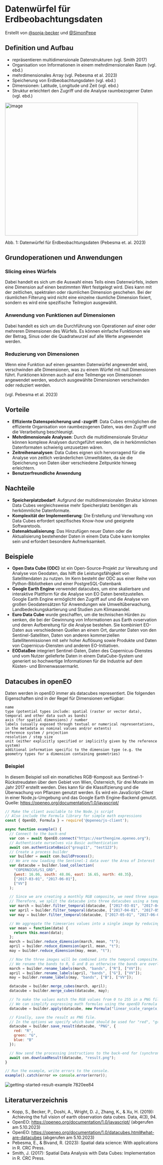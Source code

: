 # Datenwürfel für Erdbeobachtungsdaten
Erstellt von [@sonja-becker](https://github.com/sonja-becker) und [@SimonPepe](https://github.com/SimonPepe)

## Definition und Aufbau

- repräsentieren multidimensionale Datenstrukturen (vgl. Smith 2017)
- Organisation von Informationen in einem mehrdimensionalen Raum (vgl. ebd.)
- mehrdimensionales Array (vgl. Pebesma et al. 2023)
- Speicherung von Erdbeobachtungsdaten (vgl. ebd.)
- Dimensionen: Latitude, Longitude und Zeit (vgl. ebd.)
- Struktur erleichtert den Zugriff und die Analyse raumbezogener Daten (vgl. ebd.)

<img width="438" alt="image" src="https://github.com/sonja-becker/geosoft2-2023/assets/102386695/b173d115-9bfc-4d02-84a8-b7ba5a6645f9">

Abb. 1: Datenwürfel für Erdbeobachtungsdaten (Pebesma et. al. 2023)

## Grundoperationen und Anwendungen

### Slicing eines Würfels

Dabei handelt es sich um die Auswahl eines Teils eines Datenwürfels, indem eine Dimension auf einen bestimmten Wert festgelegt wird. Dies kann mit der zeitlichen, spektralen oder räumlichen Dimension geschehen. Bei der räumlichen Filterung wird nicht eine einzelne räumliche Dimension fixiert, sondern es wird eine spezifische Teilregion ausgewählt.

### Anwendung von Funktionen auf Dimensionen

Dabei handelt es sich um die Durchführung von Operationen auf einer oder mehreren Dimensionen des Würfels. Es können einfache Funktionen wie der Betrag, Sinus oder die Quadratwurzel auf alle Werte angewendet werden. 

### Reduzierung von Dimensionen

Wenn eine Funktion auf einen gesamten Datenwürfel angewendet wird, verschwinden alle Dimensionen, was zu einem Würfel mit null Dimensionen führt. Funktionen können auch auf eine Teilmenge von Dimensionen angewendet werden, wodurch ausgewählte Dimensionen verschwinden oder reduziert werden.

(vgl. Pebesma et al. 2023)

## Vorteile

- __Effiziente Datenspeicherung und -zugriff__: Data Cubes ermöglichen die effiziente Organisation von raumbezogenen Daten, was den Zugriff und die Verarbeitung beschleunigt.
- __Mehrdimensionale Analysen__: Durch die multidimensionale Struktur können komplexe Analysen durchgeführt werden, die in herkömmlichen Datenformaten schwierig umzusetzen wären.
- __Zeitreihenanalysen__: Data Cubes eignen sich hervorragend für die Analyse von zeitlich veränderlichen Umweltdaten, da sie die Speicherung von Daten über verschiedene Zeitpunkte hinweg erleichtern.
- __Benutzerfreundliche Anwendung__

## Nachteile

- __Speicherplatzbedarf__: Aufgrund der multidimensionalen Struktur können Data Cubes vergleichsweise mehr Speicherplatz benötigen als herkömmliche Datenformate.
- __Komplexität der Implementierung__: Die Erstellung und Verwaltung von Data Cubes erfordert spezifisches Know-how und geeignete Softwaretools.
- __Datenaktualisierung__: Das Hinzufügen neuer Daten oder die Aktualisierung bestehender Daten in einem Data Cube kann komplex sein und erfordert besondere Aufmerksamkeit.


## Beispiele
- __Open Data Cube (ODC)__ ist ein Open-Source-Projekt zur Verwaltung und Analyse von Geodaten, das hilft die Leistungsfähigkeit von Satellitendaten zu nutzen. Im Kern besteht der ODC aus einer Reihe von Python-Bibliotheken und einer PostgreSQL-Datenbank
- __Google Earth Engine__ verwendet datacubes, um eine skalierbare und interaktive Plattform für die Analyse von EO Daten bereitzustellen. Google Earth Engine ermöglicht den Zugriff auf und die Analyse von großen Geodatensätzen für Anwendungen wie Umweltüberwachung, Landbedeckungskartierung und Studien zum Klimawandel.
- __Euro Data Cube__ wurde geschaffen, um die technischen Hürden zu senken, die bei der Gewinnung von Informationen aus Earth ovservation und deren Aufbereitung für die Analyse bestehen. Sie kombiniert EO-Daten aus verschiedenen Quellen an einem Ort, darunter Daten von den Sentinel-Satelliten, Daten von anderen kommerziellen Satellitenmissionen mit sehr hoher Auflösung sowie Produkte und Daten von Copernicus-Diensten und anderen EO-Initiativen.
- __EODataBee__ integriert Sentinel-Daten, Daten des Copernicus-Dienstes und vom Nutzer gelieferte Daten in einem DataCube-System und generiert so hochwertige Informationen für die Industrie auf dem Küsten- und Binnenwassermarkt.


## Datacubes in openEO 
Daten werden in openEO immer als datacubes representiert. 
Die folgenden Eigenschaften sind in der Regel für Dimensionen verfügbar:

    name
    type (potential types include: spatial (raster or vector data), temporal and other data such as bands)
    axis (for spatial dimensions) / number
    labels (usually exposed through textual or numerical representations, in the metadata as nominal values and/or extents)
    reference system / projection
    resolution / step size
    unit (either explicitly specified or implicitly given by the reference system)
    additional information specific to the dimension type (e.g. the geometry types for a dimension containing geometries)



### Beispiel 
In diesem Beispiel soll ein monatliches RGB-Komposit aus Sentinel-1-Rückstreudaten über dem Gebiet von Wien, Österreich, für drei Monate im Jahr 2017 erstellt werden. Dies kann für die Klassifizierung und die Überwachung von Pflanzen genutzt werden.
Es wird ein JavaScript-Client in einer Node.js-Umgebung und das Google Earth Engine-Backend genutzt. Quelle: https://openeo.org/documentation/1.0/javascript/


```javascript
// Make the client available to the Node.js script
// Also include the Formula library for simple math expressions
const { OpenEO, Formula } = require('@openeo/js-client');

async function example() {
  // Connect to the back-end
  var con = await OpenEO.connect("https://earthengine.openeo.org");
  // Authenticate ourselves via Basic authentication
  await con.authenticateBasic("group11", "test123");
  // Create a process builder
  var builder = await con.buildProcess();
  // We are now loading the Sentinel-1 data over the Area of Interest
  var datacube = builder.load_collection(
    "COPERNICUS/S1_GRD",
    {west: 16.06, south: 48.06, east: 16.65, north: 48.35},
    ["2017-03-01", "2017-06-01"],
    ["VV"]
  );

  // Since we are creating a monthly RGB composite, we need three separated time ranges (March aas R, April as G and May as G).
  // Therefore, we split the datacube into three datacubes using a temporal filter.
  var march = builder.filter_temporal(datacube, ["2017-03-01", "2017-04-01"]);
  var april = builder.filter_temporal(datacube, ["2017-04-01", "2017-05-01"]);
  var may = builder.filter_temporal(datacube, ["2017-05-01", "2017-06-01"]);

  // We aggregate the timeseries values into a single image by reducing the time dimension using a mean reducer.
  var mean = function(data) {
    return this.mean(data);
  };
  march = builder.reduce_dimension(march, mean, "t");
  april = builder.reduce_dimension(april, mean, "t");
  may = builder.reduce_dimension(may, mean, "t");

  // Now the three images will be combined into the temporal composite.
  // We rename the bands to R, G and B as otherwise the bands are overlapping and the merge process would fail.
  march = builder.rename_labels(march, "bands", ["R"], ["VV"]);
  april = builder.rename_labels(april, "bands", ["G"], ["VV"]);
  may = builder.rename_labels(may, "bands", ["B"], ["VV"]);

  datacube = builder.merge_cubes(march, april);
  datacube = builder.merge_cubes(datacube, may);

  // To make the values match the RGB values from 0 to 255 in a PNG file, we need to scale them.
  // We can simplify expressing math formulas using the openEO Formula parser.
  datacube = builder.apply(datacube, new Formula("linear_scale_range(x, -20, -5, 0, 255)"));

  // Finally, save the result as PNG file.
  // In the options we specify which band should be used for "red", "green" and "blue" color.
  datacube = builder.save_result(datacube, "PNG", {
    red: "R",
    green: "G",
    blue: "B"
  });

  // Now send the processing instructions to the back-end for (synchronous) execution and save the file as result.png
  await con.downloadResult(datacube, "result.png");
}

// Run the example, write errors to the console.
example().catch(error => console.error(error));


```

 ![getting-started-result-example 7820ee84](https://github.com/sonja-becker/geosoft2-2023/assets/102386695/22684765-b65a-438a-94b2-b74cc116ba73)



## Literaturverzeichnis
- Kopp, S., Becker, P., Doshi, A., Wright, D. J., Zhang, K., & Xu, H. (2019): Achieving the full vision of earth observation data cubes. Data, 4(3), 94.
- OpenEO: https://openeo.org/documentation/1.0/javascript/ (abgerufen am 5.10.2023)
- OpenEO: https://openeo.org/documentation/1.0/datacubes.html#what-are-datacubes (abgerufen am 5.10.2023)
- Pebesma, E., & Bivand, R. (2023): Spatial data science: With applications in R. CRC Press.
- Smith, J. (2017): Spatial Data Analysis with Data Cubes: Implementation in R. CRC Press.
